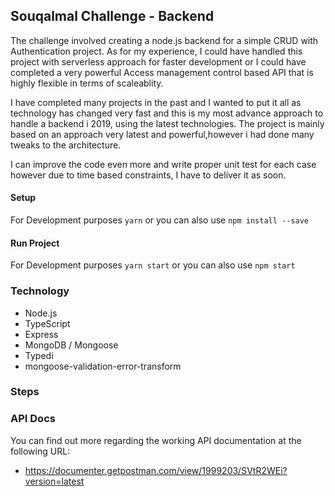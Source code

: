 

## Souqalmal Challenge - Backend 

The challenge involved creating a node.js backend for a simple CRUD with Authentication project.
As for my experience, I could have handled this project with serverless approach for faster development or I could have completed a very powerful Access management control based API that is highly flexible in terms of scaleablity. 

I have completed many projects in the past and I wanted to put it all as technology has changed very fast and this is my most advance approach to handle a backend i 2019, using the latest technologies. The project is mainly based on an approach very latest and powerful,however i had done many tweaks to the architecture. 

I can improve the code even more and write proper unit test for each case however due to time based constraints, I have to deliver it as soon. 



#### Setup 

For Development purposes
``` yarn ``` 
or you can also use 
``` npm install --save ```

#### Run Project 

For Development purposes
``` yarn start ```
or you can also use 
``` npm start ``` 


### Technology 

- Node.js
- TypeScript 
- Express 
- MongoDB / Mongoose 
- Typedi 
-  mongoose-validation-error-transform



### Steps




### API Docs 

You can find out more regarding the working API documentation at the following URL:
- https://documenter.getpostman.com/view/1999203/SVtR2WEi?version=latest